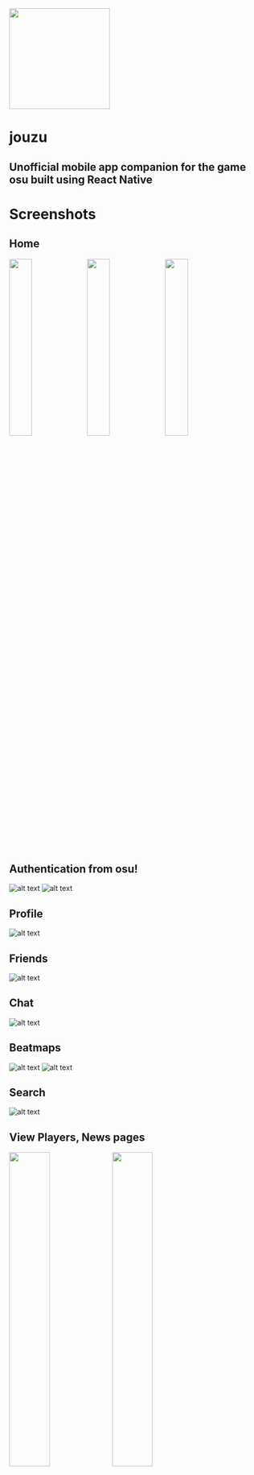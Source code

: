<img src="https://github.com/josephbinoy/jouzu/blob/main/assets/icon.png" height="200px" width="200px">
<h1>jouzu</h1>


## Unofficial mobile app companion for the game osu built using React Native

# Screenshots
## Home
<a ><img src="https://github.com/josephbinoy/jouzu/blob/main/assets/Screenshots/home.jpeg?" width="30%" ></a>
<a ><img src="https://github.com/josephbinoy/jouzu/blob/main/assets/Screenshots/rankings.jpeg?" width="30%"></a>
<a ><img src="https://github.com/josephbinoy/jouzu/blob/main/assets/Screenshots/community.jpeg?" width="30%" ></a>


## Authentication from osu!
![alt text](https://github.com/josephbinoy/jouzu/blob/main/assets/Screenshots/login.jpeg)
![alt text](https://github.com/josephbinoy/jouzu/blob/main/assets/Screenshots/auth.jpeg)


## Profile
![alt text](https://github.com/josephbinoy/jouzu/blob/main/assets/Screenshots/profile.jpeg)


## Friends
![alt text](https://github.com/josephbinoy/jouzu/blob/main/assets/Screenshots/friends.jpeg)


## Chat
![alt text](https://github.com/josephbinoy/jouzu/blob/main/assets/Screenshots/chat.jpeg)


## Beatmaps
![alt text](https://github.com/josephbinoy/jouzu/blob/main/assets/Screenshots/beatmaps_listing.jpeg)
![alt text](https://github.com/josephbinoy/jouzu/blob/main/assets/Screenshots/beatmap.jpeg)


## Search
![alt text](https://github.com/josephbinoy/jouzu/blob/main/assets/Screenshots/search.jpeg)


## View Players, News pages
<a ><img src="https://github.com/josephbinoy/jouzu/blob/main/assets/Screenshots/players.jpeg" align="left" width="40%" ></a>
<a ><img src="https://github.com/josephbinoy/jouzu/blob/main/assets/Screenshots/news.jpeg" align="left" width="40%" ></a>
